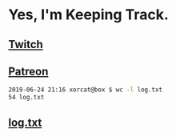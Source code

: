 # Yes, I'm Keeping Track.

## [Twitch](https://twitch.tv/ojreeves)
## [Patreon](https://patreon.com/ojreeves)

```bash
2019-06-24 21:16 xorcat@box $ wc -l log.txt
54 log.txt
```

## [log.txt](/log.txt)
